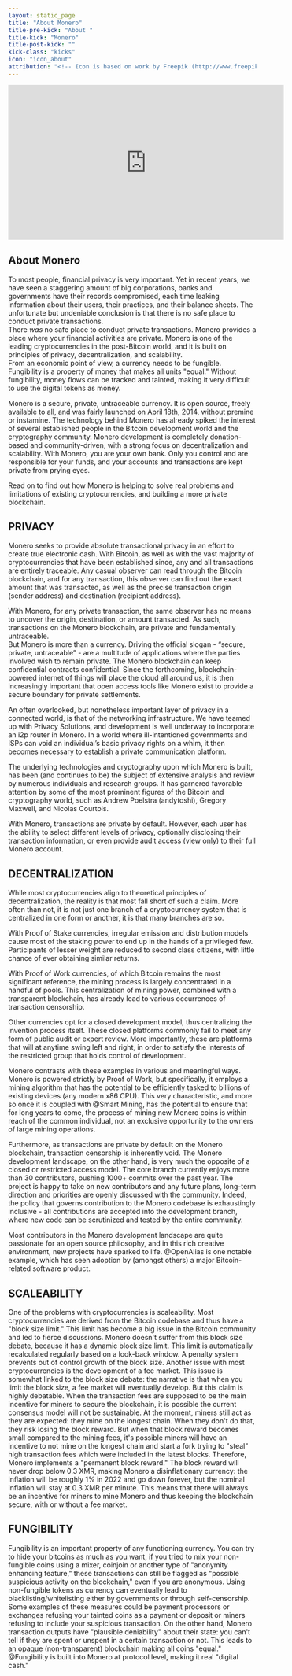 ```yaml
---
layout: static_page
title: "About Monero"
title-pre-kick: "About "
title-kick: "Monero"
title-post-kick: ""
kick-class: "kicks"
icon: "icon_about"
attribution: "<!-- Icon is based on work by Freepik (http://www.freepik.com) and is licensed under Creative Commons BY 3.0 -->"
---
```


<iframe width="560" height="315" src="https://www.youtube.com/embed/TZi9xx6aiuY" frameborder="0" allowfullscreen></iframe>
<!-- Source code for this video can be found at https://github.com/savandra/Monero_Promo_Video/blob/master/README.md -->

## About Monero

To most people, financial privacy is very important. Yet in recent years, we have seen a staggering amount of big corporations, banks and governments have their records compromised, each time leaking information about their users, their practices, and their balance sheets. The unfortunate but undeniable conclusion is that there is no safe place to conduct private transactions.  
There *was* no safe place to conduct private transactions. Monero provides a place where your financial activities are private. Monero is one of the leading cryptocurrencies in the post-Bitcoin world, and it is built on principles of privacy, decentralization, and scalability.  
From an economic point of view, a currency needs to be fungible. Fungibility is a property of money that makes all units "equal." Without fungibility, money flows can be tracked and tainted, making it very difficult to use the digital tokens as money.   

Monero is a secure, private, untraceable currency. It is open source, freely available to all, and was fairly launched on April 18th, 2014, without premine or instamine. 
The technology behind Monero has already spiked the interest of several established people in the Bitcoin development world and the cryptography community. 
Monero development is completely donation-based and community-driven, with a strong focus on decentralization and scalability.
With Monero, you are your own bank. Only you control and are responsible for your funds, and your accounts and transactions are kept private from prying eyes.

Read on to find out how Monero is helping to solve real problems and limitations of existing cryptocurrencies, and building a more private blockchain.   

## PRIVACY

Monero seeks to provide absolute transactional privacy in an effort to create true electronic cash. With Bitcoin, as well as with the vast majority of cryptocurrencies that have been established since, any and all transactions are entirely traceable. Any casual observer can read through the Bitcoin blockchain, and for any transaction, this observer can find out the exact amount that was transacted, as well as the precise transaction origin (sender address) and destination (recipient address).
 
With Monero, for any private transaction, the same observer has no means to uncover the origin, destination, or amount transacted. As such, transactions on the Monero blockchain, are private and fundamentally untraceable.  
But Monero is more than a currency. Driving the official slogan - “secure, private, untraceable” - are a multitude of applications where the parties involved wish to remain private. The Monero blockchain can keep confidential contracts confidential. Since the forthcoming, blockchain-powered internet of things will place the cloud all around us, it is then increasingly important that open access tools like Monero exist to provide a secure boundary for private settlements.

An often overlooked, but nonetheless important layer of privacy in a connected world, is that of the networking infrastructure. We have teamed up with Privacy Solutions, and development is well underway to incorporate an i2p router in Monero. In a world where ill-intentioned governments and ISPs can void an individual’s basic privacy rights on a whim, it then becomes necessary to establish a private communication platform.  

The underlying technologies and cryptography upon which Monero is built, has been (and continues to be) the subject of extensive analysis and review by numerous individuals and research groups. It has garnered favorable attention by some of the most prominent figures of the Bitcoin and cryptography world, such as Andrew Poelstra (andytoshi), Gregory Maxwell, and Nicolas Courtois.

With Monero, transactions are private by default. However, each user has the ability to select different levels of privacy, optionally disclosing their transaction information, or even provide audit access (view only) to their full Monero account.  

## DECENTRALIZATION
While most cryptocurrencies align to theoretical principles of decentralization, the reality is that most fall short of such a claim. More often than not, it is not just one branch of a cryptocurrency system that is centralized in one form or another, it is that many branches are so.

With Proof of Stake currencies, irregular emission and distribution models cause most of the staking power to end up in the hands of a privileged few. Participants of lesser weight are reduced to second class citizens, with little chance of ever obtaining similar returns.

With Proof of Work currencies, of which Bitcoin remains the most significant reference, the mining process is largely concentrated in a handful of pools. This centralization of mining power, combined with a transparent blockchain, has already lead to various occurrences of transaction censorship.

Other currencies opt for a closed development model, thus centralizing the invention process itself. These closed platforms commonly fail to meet any form of public audit or expert review. More importantly, these are platforms that will at anytime swing left and right, in order to satisfy the interests of the restricted group that holds control of development.

Monero contrasts with these examples in various and meaningful ways. Monero is powered strictly by Proof of Work, but specifically, it employs a mining algorithm that has the potential to be efficiently tasked to billions of existing devices (any modern x86 CPU).
This very characteristic, and more so once it is coupled with @Smart Mining, has the potential to ensure that for long years to come, the process of mining new Monero coins is within reach of the common individual, not an exclusive opportunity to the owners of large mining operations.

Furthermore, as transactions are private by default on the Monero blockchain, transaction censorship is inherently void.
The Monero development landscape, on the other hand, is very much the opposite of a closed or restricted access model. The core branch currently enjoys more than 30 contributors, pushing 1000+ commits over the past year. The project is happy to take on new contributors and any future plans, long-term direction and priorities are openly discussed with the community. Indeed, the policy that governs contribution to the Monero codebase is exhaustingly inclusive - all contributions are accepted into the development branch, where new code can be scrutinized and tested by the entire community. 

Most contributors in the Monero development landscape are quite passionate for an open source philosophy, and in this rich creative environment, new projects have sparked to life. @OpenAlias is one notable example, which has seen adoption by (amongst others) a major Bitcoin-related software product.

## SCALEABILITY
One of the problems with cryptocurrencies is scaleability. Most cryptocurrencies are derived from the Bitcoin codebase and thus have a "block size limit." This limit has become a big issue in the Bitcoin community and led to fierce discussions. 
Monero doesn't suffer from this block size debate, because it has a dynamic block size limit. This limit is automatically recalculated regularly based on a look-back window. A penalty system prevents out of control growth of the block size.
Another issue with most cryptocurrencies is the development of a fee market. This issue is somewhat linked to the block size debate: the narrative is that when you limit the block size, a fee market will eventually develop. But this claim is highly debatable. When the transaction fees are supposed to be the main incentive for miners to secure the blockchain, it is possible the current consensus model will not be sustainable. At the moment, miners still act as they are expected: they mine on the longest chain. When they don't do that, they risk losing the block reward. But when that block reward becomes small compared to the mining fees, it's possible miners will have an incentive to not mine on the longest chain and start a fork trying to "steal" high transaction fees which were included in the latest blocks. Therefore, Monero implements a "permanent block reward." The block reward will never drop below 0.3 XMR, making Monero a disinflationary currency: the inflation will be roughly 1% in 2022 and go down forever, but the nominal inflation will stay at 0.3 XMR per minute. This means that there will always be an incentive for miners to mine Monero and thus keeping the blockchain secure, with or without a fee market.

## FUNGIBILITY
Fungibility is an important property of any functioning currency. You can try to hide your bitcoins as much as you want, if you tried to mix your non-fungible coins using a mixer, coinjoin or another type of "anonymity enhancing feature," these transactions can still be flagged as "possible suspicious activity on the blockchain," even if you are anonymous. Using non-fungible tokens as currency can eventually lead to blacklisting/whitelisting either by governments or through self-censorship. Some examples of these measures could be payment processors or exchanges refusing your tainted coins as a payment or deposit or miners refusing to include your suspicious transaction. 
On the other hand, Monero transaction outputs have "plausible deniability" about their state: you can't tell if they are spent or unspent in a certain transaction or not. This leads to an opaque (non-transparent) blockchain making all coins "equal." @Fungibility is built into Monero at protocol level, making it real "digital cash." 
